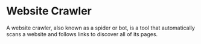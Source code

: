 # Website Crawler

A website crawler, also known as a spider or bot, is a tool that automatically scans a website and follows links to discover all of its pages. 
